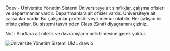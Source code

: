 Ödev - Üniversite Yönetim Sistemi
Üniversiteye ait sınıflıklar, çalışma ofisleri ve departmanlar vardır.
Departmanlara ait ofisler vardır.
Üniversiteye ait çalışanlar vardır. Bu çalışanlar profesör veya memur olabilir.
Her çalışan bir ofiste çalışır.
Bu sistemi tasvir eden Class (Sınıf) diyagramını çiziniz.

Not : Sınıflara ait nitelik ve davranışların belirtilmesine gerek yoktur.


![Üniversite Yönetim Sistemi UML drawio](https://user-images.githubusercontent.com/83539143/134977748-2203dd57-aba9-40f1-9ba9-ad18f106cd41.png)

